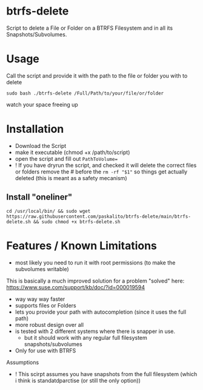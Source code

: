 # btrfs-delete
Script to delete a File or Folder on a BTRFS Filesystem and in all its Snapshots/Subvolumes.

# Usage
Call the script and provide it with the path to the file or folder you with to delete 

`sudo bash ./btrfs-delete /Full/Path/to/your/file/or/folder`

watch your space freeing up

# Installation
- Download the Script
- make it executable (chmod +x /path/to/script)
- open the script and fill out `PathToVolume=`
- ! If you have dryrun the script, and checked it will delete the correct files or folders remove the # before the `rm -rf "$1"` so things get actually deleted (this is meant as a safety mecanism)

## Install "oneliner"
`cd /usr/local/bin/ && sudo wget https://raw.githubusercontent.com/paskalito/btrfs-delete/main/btrfs-delete.sh && sudo chmod +x btrfs-delete.sh`

# Features / Known Limitations
- most likely you need to run it with root permissions (to make the subvolumes writable)
  
This is basically a much improved solution for a problem "solved" here: https://www.suse.com/support/kb/doc/?id=000019594
- way way way faster
- supports files or Folders
- lets you provide your path with autocompletion (since it uses the full path)
- more robust design over all
- is tested with 2 different systems where there is snapper in use.
  - but it should work with any regular full filesystem snapshots/subvolumes
- Only for use with BTRFS 

Assumptions
- ! This scirpt assumes you have snapshots from the full filesystem (which i think is standatdparctise (or still the only option))

